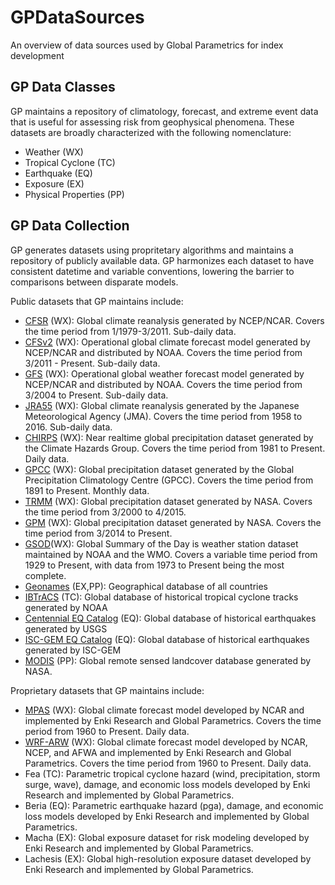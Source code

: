 # GPDataSources
An overview of data sources used by Global Parametrics for index development

## GP Data Classes
GP maintains a repository of climatology, forecast, and extreme event data that is useful for assessing risk from geophysical phenomena.  These datasets are broadly characterized with the following nomenclature:
- Weather (WX)
- Tropical Cyclone (TC)
- Earthquake (EQ)
- Exposure (EX)
- Physical Properties (PP)

## GP Data Collection
GP generates datasets using propritetary algorithms and maintains a repository of publicly available data.  GP harmonizes each dataset to have consistent datetime and variable conventions, lowering the barrier to comparisons between disparate models. 

Public datasets that GP maintains include:

- [CFSR](https://climatedataguide.ucar.edu/climate-data/climate-forecast-system-reanalysis-cfsr) (WX): Global climate reanalysis generated by NCEP/NCAR. Covers the time period from 1/1979-3/2011. Sub-daily data.
- [CFSv2](http://cfs.ncep.noaa.gov/) (WX): Operational global climate forecast model generated by NCEP/NCAR and distributed by NOAA.  Covers the time period from 3/2011 - Present. Sub-daily data.
- [GFS](https://www.ncdc.noaa.gov/data-access/model-data/model-datasets/global-forcast-system-gfs) (WX): Operational global weather forecast  model generated by NCEP/NCAR and distributed by NOAA. Covers the time period from 3/2004 to Present. Sub-daily data.
- [JRA55](http://ds.data.jma.go.jp/gmd/jra/atlas/en/index.html) (WX): Global climate reanalysis generated by the Japanese Meteorological Agency (JMA). Covers the time period from 1958 to 2016. Sub-daily data.
- [CHIRPS](http://chg.geog.ucsb.edu/data/chirps/) (WX): Near realtime global precipitation dataset generated by the Climate Hazards Group. Covers the time period from 1981 to Present. Daily data.
- [GPCC](https://www.dwd.de/EN/ourservices/gpcc/gpcc.html) (WX): Global precipitation dataset generated by the Global Precipitation Climatology Centre (GPCC).  Covers the time period from 1891 to Present. Monthly data.
- [TRMM](https://pmm.nasa.gov/TRMM) (WX): Global precipitation dataset generated by NASA. Covers the time period from 3/2000 to 4/2015.
- [GPM](https://pmm.nasa.gov/GPM) (WX): Global precipitation dataset generated by NASA. Covers the time period from 3/2014 to Present.
- [GSOD](https://data.nodc.noaa.gov/cgi-bin/iso?id=gov.noaa.ncdc:C00516)(WX): Global Summary of the Day is weather station dataset maintained by NOAA and the WMO.  Covers a variable time period from 1929 to Present, with data from 1973 to Present being the most complete.
- [Geonames](https://www.geonames.org/) (EX,PP): Geographical database of all countries
- [IBTrACS](https://www.ncdc.noaa.gov/ibtracs/) (TC): Global database of historical tropical cyclone tracks generated by NOAA
- [Centennial EQ Catalog](https://earthquake.usgs.gov/data/centennial/) (EQ): Global database of historical earthquakes generated by USGS
- [ISC-GEM EQ Catalog](http://www.isc.ac.uk/iscgem/) (EQ): Global database of historical earthquakes generated by ISC-GEM
- [MODIS](https://modis.gsfc.nasa.gov/) (PP): Global remote sensed landcover database generated by NASA.

Proprietary datasets that GP maintains include:

- [MPAS](https://mpas-dev.github.io/) (WX): Global climate forecast model developed by NCAR and implemented by Enki Research and Global Parametrics. Covers the time period from 1960 to Present. Daily data.
- [WRF-ARW](https://www.mmm.ucar.edu/weather-research-and-forecasting-model) (WX): Global climate forecast model developed by NCAR, NCEP, and AFWA and implemented by Enki Research and Global Parametrics. Covers the time period from 1960 to Present. Daily data.
- Fea (TC): Parametric tropical cyclone hazard (wind, precipitation, storm surge, wave), damage, and economic loss models developed by Enki Research and implemented by Global Parametrics.
- Beria (EQ): Parametric earthquake hazard (pga), damage, and economic loss models developed by Enki Research and implemented by Global Parametrics.
- Macha (EX): Global exposure dataset for risk modeling developed by Enki Research and implemented by Global Parametrics.
- Lachesis (EX): Global high-resolution exposure dataset developed by Enki Research and implemented by Global Parametrics.
